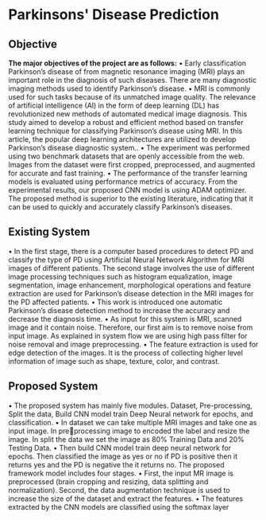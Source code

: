 # Parkinsons' Disease Prediction


## Objective
**The major objectives of the project are as follows:**
• Early classification Parkinson’s disease of from magnetic resonance imaging (MRI)
plays an important role in the diagnosis of such diseases. There are many diagnostic
imaging methods used to identify Parkinson’s disease.
• MRI is commonly used for such tasks because of its unmatched image quality. The
relevance of artificial intelligence (AI) in the form of deep learning (DL) has
revolutionized new methods of automated medical image diagnosis. This study aimed
to develop a robust and efficient method based on transfer learning technique for
classifying Parkinson’s disease using MRI. In this article, the popular deep learning
architectures are utilized to develop Parkinson’s disease diagnostic system..
• The experiment was performed using two benchmark datasets that are openly
accessible from the web. Images from the dataset were first cropped, preprocessed,
and augmented for accurate and fast training.
• The performance of the transfer learning models is evaluated using performance
metrics of accuracy. From the experimental results, our proposed CNN model is using
ADAM optimizer. The proposed method is superior to the existing literature,
indicating that it can be used to quickly and accurately classify Parkinson’s diseases.

## Existing System
• In the first stage, there is a computer based procedures to detect PD and classify the
type of PD using Artificial Neural Network Algorithm for MRI images of different
patients. The second stage involves the use of different image processing techniques
such as histogram equalization, image segmentation, image enhancement,
morphological operations and feature extraction are used for Parkinson’s disease
detection in the MRI images for the PD affected patients.
• This work is introduced one automatic Parkinson’s disease detection method to
increase the accuracy and decrease the diagnosis time.
• As input for this system is MRI, scanned image and it contain noise. Therefore, our
first aim is to remove noise from input image. As explained in system flow we are
using high pass filter for noise removal and image preprocessing.
• The feature extraction is used for edge detection of the images. It is the process of
collecting higher level information of image such as shape, texture, color, and
contrast.

## Proposed System
• The proposed system has mainly five modules. Dataset, Pre-processing, Split the
data, Build CNN model train Deep Neural network for epochs, and classification.
• In dataset we can take multiple MRI images and take one as input image. In preprocessing image to encoded the label and resize the image. In split the data we set
the image as 80% Training Data and 20% Testing Data.
• Then build CNN model train deep neural network for epochs. Then classified the
image as yes or no if PD is positive then it returns yes and the PD is negative the it
returns no. The proposed framework model includes four stages.
• First, the input MR image is preprocessed (brain cropping and resizing, data
splitting and normalization). Second, the data augmentation technique is used to
increase the size of the dataset and extract the features.
• The features extracted by the CNN models are classified using the softmax layer
